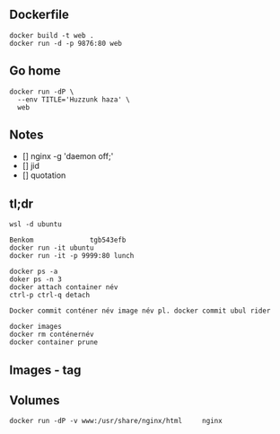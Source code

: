 ## Dockerfile



```
docker build -t web .
docker run -d -p 9876:80 web
```

## Go home
```
docker run -dP \
  --env TITLE='Huzzunk haza' \
  web
```


## Notes

- [] nginx -g 'daemon off;'
- [] jid 
- [] quotation

## tl;dr

```
wsl -d ubuntu
 
Benkom              tgb543efb
docker run -it ubuntu
docker run -it -p 9999:80 lunch
 
docker ps -a
doker ps -n 3
docker attach container név
ctrl-p ctrl-q detach
 
Docker commit conténer név image név pl. docker commit ubul rider
 
docker images
docker rm conténernév
docker container prune
```

## Images - tag


## Volumes

```
docker run -dP -v www:/usr/share/nginx/html     nginx
```